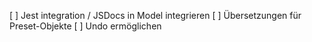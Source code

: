 [ ] Jest integration / JSDocs in Model integrieren
[ ] Übersetzungen für Preset-Objekte
[ ] Undo ermöglichen